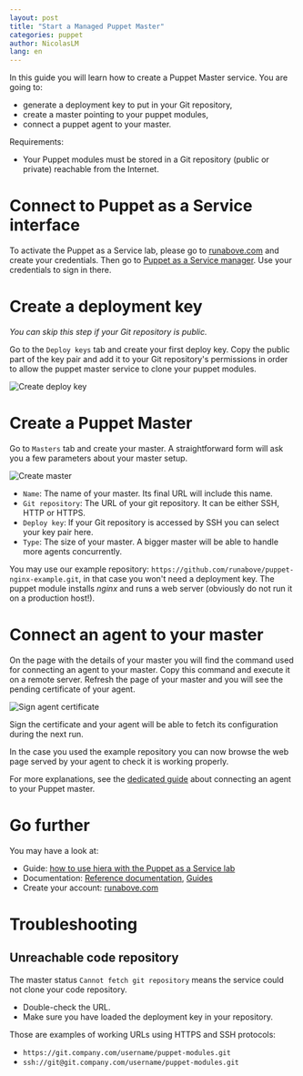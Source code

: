 ```yaml
---
layout: post
title: "Start a Managed Puppet Master"
categories: puppet
author: NicolasLM
lang: en
---
```


In this guide you will learn how to create a Puppet Master service. You are going to:

- generate a deployment key to put in your Git repository,
- create a master pointing to your puppet modules,
- connect a puppet agent to your master.

Requirements:

- Your Puppet modules must be stored in a Git repository (public or private) reachable from the Internet.

Connect to Puppet as a Service interface
========================================

To activate the Puppet as a Service lab, please go to [runabove.com][3] and create your credentials. Then go to [Puppet as a Service manager](https://manager.puppet.runabove.io). Use your credentials to sign in there.

Create a deployment key
=======================

_You can skip this step if your Git repository is public._

Go to the `Deploy keys` tab and create your first deploy key. Copy the public part of the key pair and add it to your Git repository's permissions in order to allow the puppet master service to clone your puppet modules.

![Create deploy key](/kb/images/2015-12-08-start-puppet-master/deploykey.png)

Create a Puppet Master
======================

Go to `Masters` tab and create your master. A straightforward form will ask you a few parameters about your master setup.

![Create master](/kb/images/2015-12-08-start-puppet-master/create-master.png)

- `Name`: The name of your master. Its final URL will include this name.
- `Git repository`: The URL of your git repository. It can be either SSH, HTTP or HTTPS.
- `Deploy key`: If your Git repository is accessed by SSH you can select your key pair here.
- `Type`: The size of your master. A bigger master will be able to handle more agents concurrently.

You may use our example repository: `https://github.com/runabove/puppet-nginx-example.git`, in that case you won't need a deployment key. The puppet module installs _nginx_ and runs a web server (obviously do not run it on a production host!).

Connect an agent to your master
===============================

On the page with the details of your master you will find the command used for connecting an agent to your master. Copy this command and execute it on a remote server. Refresh the page of your master and you will see the pending certificate of your agent.

![Sign agent certificate](/kb/images/2015-12-08-start-puppet-master/certificate.png)

Sign the certificate and your agent will be able to fetch its configuration during the next run.

In the case you used the example repository you can now browse the web page served by your agent to check it is working properly.

For more explanations, see the [dedicated guide][5] about connecting an agent to your Puppet master.

Go further
==========

You may have a look at:

- Guide: [how to use hiera with the Puppet as a Service lab][4]
- Documentation: [Reference documentation][1], [Guides][2]
- Create your account: [runabove.com][3]

[1]: http://puppet.runabove.io/doc
[2]: /kb/en/puppet
[3]: https://www.runabove.com
[4]: how-to-use-hiera.html
[5]: how-to-connect-an-agent.html


Troubleshooting
===============

Unreachable code repository
---------------------------

The master status `Cannot fetch git repository` means the service could not clone your code repository.

- Double-check the URL.
- Make sure you have loaded the deployment key in your repository.

Those are examples of working URLs using HTTPS and SSH protocols:

- `https://git.company.com/username/puppet-modules.git`
- `ssh://git@git.company.com/username/puppet-modules.git`
